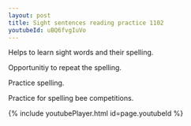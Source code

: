 ```yaml
---
layout: post
title: Sight sentences reading practice 1102
youtubeId: uBQ6fvgIuVo
---
```

 
 
Helps to learn sight words and their spelling.

Opportunitiy to repeat the spelling. 

Practice spelling. 
 
Practice for spelling bee competitions. 
 
{% include youtubePlayer.html id=page.youtubeId %}
 
 

